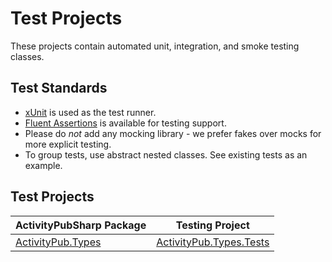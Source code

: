﻿# Test Projects

These projects contain automated unit, integration, and smoke testing classes.

## Test Standards

* [xUnit](https://xunit.net/) is used as the test runner.
* [Fluent Assertions](https://fluentassertions.com) is available for testing support.
* Please do *not* add any mocking library - we prefer fakes over mocks for more explicit testing.
* To group tests, use abstract nested classes. See existing tests as an example.

## Test Projects

| ActivityPubSharp Package                         | Testing Project                                    |
|--------------------------------------------------|----------------------------------------------------|
| [ActivityPub.Types](../Source/ActivityPub.Types) | [ActivityPub.Types.Tests](ActivityPub.Types.Tests) |
